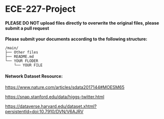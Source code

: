 # ECE-227-Project

#### PLEASE DO NOT upload files directly to overwrite the original files, please submit a pull request

**Please submit your documents according to the following structure:**
```
/main/
├── Other files
├── README.md
└── YOUR FLODER
    └── YOUR FILE
```

#### Network Dataset Resource:

https://www.nature.com/articles/sdata2017144#MOESM65

https://snap.stanford.edu/data/higgs-twitter.html

https://dataverse.harvard.edu/dataset.xhtml?persistentId=doi:10.7910/DVN/V6AJRV
